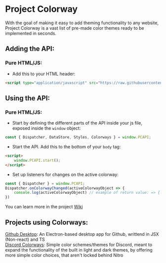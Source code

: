 # Project Colorway
With the goal of making it easy to add theming functionality to any website, Project Colorway is a vast list of pre-made color themes ready to be implemented in seconds.

## Adding the API:
### Pure HTML/JS:
* Add this to your HTML header:
```html
<script type="application/javascript" src="https://raw.githubusercontent.com/DaBluLite/ProjectColorway/master/api/dist/index.js"></script>
```

## Using the API:
### Pure HTML/JS:
* Start by defining the different parts of the API inside your js file, exposed inside the `window` object:
```js
const { Dispatcher, DataStore, Styles, Colorways } = window.PCAPI;
```
* Start the API. Add this to the bottom of your `body` tag:
```html
<script>
    window.PCAPI.start();
</script>
```
* Set up listeners for changes on the active colorway:
```js
const { Dispatcher } = window.PCAPI;
Dispatcher.onColorwayChanged(activeColorwayObject => {
    console.log(activeColorwayObject) // example of return value: => { id: "hi", css: "", sourceType: "offline", source: "" }
})
```

You can learn more in the project [Wiki](https://github.com/DaBluLite/ProjectColorway/wiki)

## Projects using Colorways:
[Github Desktop](https://github.com/DaBluLite/gh-desktop): An Electron-based desktop app for Github, writtend in JSX (Non-react) and TS\
[Discord Colorways](https://github.com/DaBluLite/DiscordColorways): Simple color schemes/themes for Discord, meant to expand the functionality of the built in light and dark themes, by offering more simple color choices, that aren't locked behind Nitro
